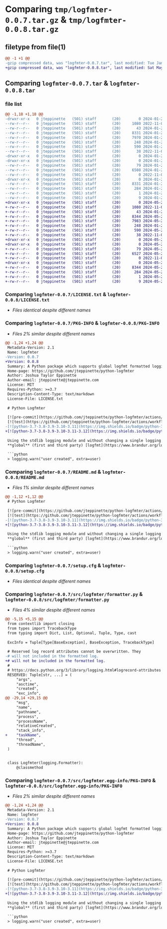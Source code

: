 # Comparing `tmp/logfmter-0.0.7.tar.gz` & `tmp/logfmter-0.0.8.tar.gz`

## filetype from file(1)

```diff
@@ -1 +1 @@
-gzip compressed data, was "logfmter-0.0.7.tar", last modified: Tue Jan 23 20:28:05 2024, max compression
+gzip compressed data, was "logfmter-0.0.8.tar", last modified: Sat May 25 02:53:39 2024, max compression
```

## Comparing `logfmter-0.0.7.tar` & `logfmter-0.0.8.tar`

### file list

```diff
@@ -1,18 +1,18 @@
-drwxr-xr-x   0 jteppinette   (501) staff       (20)        0 2024-01-23 20:28:05.211324 logfmter-0.0.7/
--rw-r--r--   0 jteppinette   (501) staff       (20)     1080 2022-11-03 05:06:12.000000 logfmter-0.0.7/LICENSE.txt
--rw-r--r--   0 jteppinette   (501) staff       (20)       43 2024-01-23 17:49:08.000000 logfmter-0.0.7/MANIFEST.in
--rw-r--r--   0 jteppinette   (501) staff       (20)     8331 2024-01-23 20:28:05.211236 logfmter-0.0.7/PKG-INFO
--rw-r--r--   0 jteppinette   (501) staff       (20)     7970 2024-01-23 20:20:31.000000 logfmter-0.0.7/README.md
--rw-r--r--   0 jteppinette   (501) staff       (20)      248 2024-01-23 17:37:24.000000 logfmter-0.0.7/pyproject.toml
--rw-r--r--   0 jteppinette   (501) staff       (20)      590 2024-01-23 20:28:05.211562 logfmter-0.0.7/setup.cfg
--rw-r--r--   0 jteppinette   (501) staff       (20)       38 2022-11-03 05:06:12.000000 logfmter-0.0.7/setup.py
-drwxr-xr-x   0 jteppinette   (501) staff       (20)        0 2024-01-23 20:28:05.209319 logfmter-0.0.7/src/
-drwxr-xr-x   0 jteppinette   (501) staff       (20)        0 2024-01-23 20:28:05.210472 logfmter-0.0.7/src/logfmter/
--rw-r--r--   0 jteppinette   (501) staff       (20)       79 2024-01-23 20:24:51.000000 logfmter-0.0.7/src/logfmter/__init__.py
--rw-r--r--   0 jteppinette   (501) staff       (20)     6508 2024-01-23 19:40:00.000000 logfmter-0.0.7/src/logfmter/formatter.py
--rw-r--r--   0 jteppinette   (501) staff       (20)        0 2022-11-03 05:06:12.000000 logfmter-0.0.7/src/logfmter/py.typed
-drwxr-xr-x   0 jteppinette   (501) staff       (20)        0 2024-01-23 20:28:05.211049 logfmter-0.0.7/src/logfmter.egg-info/
--rw-r--r--   0 jteppinette   (501) staff       (20)     8331 2024-01-23 20:28:05.000000 logfmter-0.0.7/src/logfmter.egg-info/PKG-INFO
--rw-r--r--   0 jteppinette   (501) staff       (20)      284 2024-01-23 20:28:05.000000 logfmter-0.0.7/src/logfmter.egg-info/SOURCES.txt
--rw-r--r--   0 jteppinette   (501) staff       (20)        1 2024-01-23 20:28:05.000000 logfmter-0.0.7/src/logfmter.egg-info/dependency_links.txt
--rw-r--r--   0 jteppinette   (501) staff       (20)        9 2024-01-23 20:28:05.000000 logfmter-0.0.7/src/logfmter.egg-info/top_level.txt
+drwxr-xr-x   0 jteppinette   (501) staff       (20)        0 2024-05-25 02:53:39.561061 logfmter-0.0.8/
+-rw-r--r--   0 jteppinette   (501) staff       (20)     1080 2022-11-03 05:06:12.000000 logfmter-0.0.8/LICENSE.txt
+-rw-r--r--   0 jteppinette   (501) staff       (20)       43 2024-01-23 17:49:08.000000 logfmter-0.0.8/MANIFEST.in
+-rw-r--r--   0 jteppinette   (501) staff       (20)     8344 2024-05-25 02:53:39.560978 logfmter-0.0.8/PKG-INFO
+-rw-r--r--   0 jteppinette   (501) staff       (20)     7983 2024-05-25 02:44:42.000000 logfmter-0.0.8/README.md
+-rw-r--r--   0 jteppinette   (501) staff       (20)      248 2024-01-23 17:37:24.000000 logfmter-0.0.8/pyproject.toml
+-rw-r--r--   0 jteppinette   (501) staff       (20)      590 2024-05-25 02:53:39.561289 logfmter-0.0.8/setup.cfg
+-rw-r--r--   0 jteppinette   (501) staff       (20)       38 2022-11-03 05:06:12.000000 logfmter-0.0.8/setup.py
+drwxr-xr-x   0 jteppinette   (501) staff       (20)        0 2024-05-25 02:53:39.559179 logfmter-0.0.8/src/
+drwxr-xr-x   0 jteppinette   (501) staff       (20)        0 2024-05-25 02:53:39.560221 logfmter-0.0.8/src/logfmter/
+-rw-r--r--   0 jteppinette   (501) staff       (20)       79 2024-05-25 02:50:17.000000 logfmter-0.0.8/src/logfmter/__init__.py
+-rw-r--r--   0 jteppinette   (501) staff       (20)     6527 2024-05-25 02:44:42.000000 logfmter-0.0.8/src/logfmter/formatter.py
+-rw-r--r--   0 jteppinette   (501) staff       (20)        0 2022-11-03 05:06:12.000000 logfmter-0.0.8/src/logfmter/py.typed
+drwxr-xr-x   0 jteppinette   (501) staff       (20)        0 2024-05-25 02:53:39.560796 logfmter-0.0.8/src/logfmter.egg-info/
+-rw-r--r--   0 jteppinette   (501) staff       (20)     8344 2024-05-25 02:53:39.000000 logfmter-0.0.8/src/logfmter.egg-info/PKG-INFO
+-rw-r--r--   0 jteppinette   (501) staff       (20)      284 2024-05-25 02:53:39.000000 logfmter-0.0.8/src/logfmter.egg-info/SOURCES.txt
+-rw-r--r--   0 jteppinette   (501) staff       (20)        1 2024-05-25 02:53:39.000000 logfmter-0.0.8/src/logfmter.egg-info/dependency_links.txt
+-rw-r--r--   0 jteppinette   (501) staff       (20)        9 2024-05-25 02:53:39.000000 logfmter-0.0.8/src/logfmter.egg-info/top_level.txt
```

### Comparing `logfmter-0.0.7/LICENSE.txt` & `logfmter-0.0.8/LICENSE.txt`

 * *Files identical despite different names*

### Comparing `logfmter-0.0.7/PKG-INFO` & `logfmter-0.0.8/PKG-INFO`

 * *Files 2% similar despite different names*

```diff
@@ -1,24 +1,24 @@
 Metadata-Version: 2.1
 Name: logfmter
-Version: 0.0.7
+Version: 0.0.8
 Summary: A Python package which supports global logfmt formatted logging.
 Home-page: https://github.com/jteppinette/python-logfmter
 Author: Joshua Taylor Eppinette
 Author-email: jteppinette@jteppinette.com
 License: MIT
 Requires-Python: >=3.7
 Description-Content-Type: text/markdown
 License-File: LICENSE.txt
 
 # Python Logfmter
 
 [![pre-commit](https://github.com/jteppinette/python-logfmter/actions/workflows/pre-commit.yml/badge.svg)](https://github.com/jteppinette/python-logfmter/actions/workflows/pre-commit.yml)
 [![test](https://github.com/jteppinette/python-logfmter/actions/workflows/test.yml/badge.svg)](https://github.com/jteppinette/python-logfmter/actions/workflows/test.yml)
-[![python-3.7-3.8-3.9-3.10-3.11](https://img.shields.io/badge/python-3.7%20|%203.8%20|%203.9%20|%203.10%20|%203.11-blue.svg)](.github/workflows/test.yml)
+[![python-3.7-3.8-3.9-3.10-3.11-3.12](https://img.shields.io/badge/python-3.7%20|%203.8%20|%203.9%20|%203.10%20|%203.11|%203.12-blue.svg)](.github/workflows/test.yml)
 
 Using the stdlib logging module and without changing a single logging call, logfmter supports
 **global** (first and third party) [logfmt](https://www.brandur.org/logfmt) structured logging.
 
 ```python
 > logging.warn("user created", extra=user)
```

### Comparing `logfmter-0.0.7/README.md` & `logfmter-0.0.8/README.md`

 * *Files 1% similar despite different names*

```diff
@@ -1,12 +1,12 @@
 # Python Logfmter
 
 [![pre-commit](https://github.com/jteppinette/python-logfmter/actions/workflows/pre-commit.yml/badge.svg)](https://github.com/jteppinette/python-logfmter/actions/workflows/pre-commit.yml)
 [![test](https://github.com/jteppinette/python-logfmter/actions/workflows/test.yml/badge.svg)](https://github.com/jteppinette/python-logfmter/actions/workflows/test.yml)
-[![python-3.7-3.8-3.9-3.10-3.11](https://img.shields.io/badge/python-3.7%20|%203.8%20|%203.9%20|%203.10%20|%203.11-blue.svg)](.github/workflows/test.yml)
+[![python-3.7-3.8-3.9-3.10-3.11-3.12](https://img.shields.io/badge/python-3.7%20|%203.8%20|%203.9%20|%203.10%20|%203.11|%203.12-blue.svg)](.github/workflows/test.yml)
 
 Using the stdlib logging module and without changing a single logging call, logfmter supports
 **global** (first and third party) [logfmt](https://www.brandur.org/logfmt) structured logging.
 
 ```python
 > logging.warn("user created", extra=user)
```

### Comparing `logfmter-0.0.7/setup.cfg` & `logfmter-0.0.8/setup.cfg`

 * *Files identical despite different names*

### Comparing `logfmter-0.0.7/src/logfmter/formatter.py` & `logfmter-0.0.8/src/logfmter/formatter.py`

 * *Files 4% similar despite different names*

```diff
@@ -5,15 +5,15 @@
 from contextlib import closing
 from types import TracebackType
 from typing import Dict, List, Optional, Tuple, Type, cast
 
 ExcInfo = Tuple[Type[BaseException], BaseException, TracebackType]
 
 # Reserved log record attributes cannot be overwritten. They
-# will not included in the formatted log.
+# will not be included in the formatted log.
 #
 # https://docs.python.org/3/library/logging.html#logrecord-attributes
 RESERVED: Tuple[str, ...] = (
     "args",
     "asctime",
     "created",
     "exc_info",
@@ -29,14 +29,15 @@
     "msg",
     "name",
     "pathname",
     "process",
     "processName",
     "relativeCreated",
     "stack_info",
+    "taskName",
     "thread",
     "threadName",
 )
 
 
 class Logfmter(logging.Formatter):
     @classmethod
```

### Comparing `logfmter-0.0.7/src/logfmter.egg-info/PKG-INFO` & `logfmter-0.0.8/src/logfmter.egg-info/PKG-INFO`

 * *Files 2% similar despite different names*

```diff
@@ -1,24 +1,24 @@
 Metadata-Version: 2.1
 Name: logfmter
-Version: 0.0.7
+Version: 0.0.8
 Summary: A Python package which supports global logfmt formatted logging.
 Home-page: https://github.com/jteppinette/python-logfmter
 Author: Joshua Taylor Eppinette
 Author-email: jteppinette@jteppinette.com
 License: MIT
 Requires-Python: >=3.7
 Description-Content-Type: text/markdown
 License-File: LICENSE.txt
 
 # Python Logfmter
 
 [![pre-commit](https://github.com/jteppinette/python-logfmter/actions/workflows/pre-commit.yml/badge.svg)](https://github.com/jteppinette/python-logfmter/actions/workflows/pre-commit.yml)
 [![test](https://github.com/jteppinette/python-logfmter/actions/workflows/test.yml/badge.svg)](https://github.com/jteppinette/python-logfmter/actions/workflows/test.yml)
-[![python-3.7-3.8-3.9-3.10-3.11](https://img.shields.io/badge/python-3.7%20|%203.8%20|%203.9%20|%203.10%20|%203.11-blue.svg)](.github/workflows/test.yml)
+[![python-3.7-3.8-3.9-3.10-3.11-3.12](https://img.shields.io/badge/python-3.7%20|%203.8%20|%203.9%20|%203.10%20|%203.11|%203.12-blue.svg)](.github/workflows/test.yml)
 
 Using the stdlib logging module and without changing a single logging call, logfmter supports
 **global** (first and third party) [logfmt](https://www.brandur.org/logfmt) structured logging.
 
 ```python
 > logging.warn("user created", extra=user)
```

